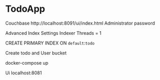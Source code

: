 # TodoApp
Couchbase 
http://localhost:8091/ui/index.html
Administrator
password

 Advanced Index Settings 
  Indexer Threads = 1

 CREATE PRIMARY INDEX ON `default`:`todo`
  
  Create todo and User bucket

docker-compose up

Ui
localhost:8081
